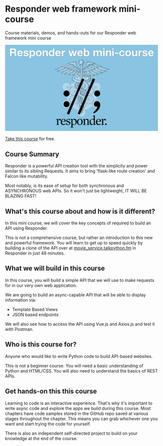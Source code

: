 # Responder web framework mini-course

Course materials, demos, and hands-outs for our Responder web framework mini course

[![](readme_resources/responder-course.png)](https://training.talkpython.fm/courses/explore_responder/responder-web-framework-mini-course)

[Take this course](https://training.talkpython.fm/courses/explore_responder/responder-web-framework-mini-course) for free.

## Course Summary

Responder is a powerful API creation tool with the simplicity and power similar to its sibling Requests. It aims to bring 'flask-like route creation' and Falcon like mutability.

Most notably, is its ease of setup for both synchronous and ASYNCHRONOUS web APIs. So it won't just be lightweight, IT WILL BE BLAZING FAST!

## What's this course about and how is it different?

In this mini course, we will cover the key concepts of required to build an API using Responder.

This is not a comprehensive course, but rather an introduction to this new and powerful framework. You will learn to get up to speed quickly by building a clone of the API over at [movie_service.talkpython.fm](http://movie_service.talkpython.fm/) in Responder in just 48 minutes. 

## What we will build in this course

In this course, you will build a simple API that we will use to make requests for in our very own web application.

We are going to build an async-capable API that will be able to display information via:

- Template Based Views
- JSON based endpoints

We will also see how to access the API using Vue.js and Axios.js and test it with Postman.

## Who is this course for?

Anyone who would like to write Python code to build API-based websites.

This is not a beginner course. You will need a basic understanding of Python and HTML/CSS. You will also need to understand the basics of REST APIs.

## Get hands-on this this course

Learning to code is an interactive experience. That's why it's important to write async code and explore the apps we build during this course. Most chapters have code samples stored in the GitHub repo saved at various stages throughout the chapter. This means you can grab whichever one you want and start trying the code for yourself.

There is also an independent self-directed project to build on your knowledge at the end of the course.
